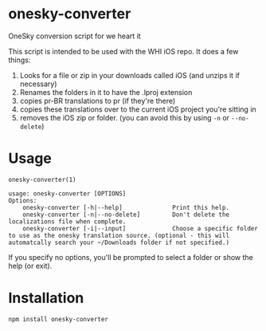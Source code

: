 onesky-converter
================

OneSky conversion script for we heart it


This script is intended to be used with the WHI iOS repo. It does a few things:

1. Looks for a file or zip in your downloads called iOS (and unzips it if necessary)
2. Renames the folders in it to have the .lproj extension
3. copies pr-BR translations to pr (if they're there)
4. copies these translations over to the current iOS project you're sitting in
5. removes the iOS zip or folder. (you can avoid this by using `-n` or `--no-delete`)

Usage
=====

`onesky-converter(1)`

```
usage: onesky-converter [OPTIONS]
Options:
    onesky-converter [-h|--help]              Print this help.
    onesky-converter [-n|--no-delete]         Don't delete the localizations file when complete.
    onesky-converter [-i|--input]             Choose a specific folder to use as the onesky translation source. (optional - this will automatcally search your ~/Downloads folder if not specified.)
```

If you specify no options, you'll be prompted to select a folder or show the help (or exit).

Installation
=====

`npm install onesky-converter`
